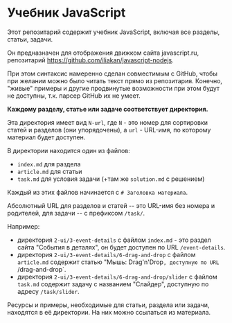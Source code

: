 
# Учебник JavaScript

Этот репозитарий содержит учебник JavaScript, включая все разделы, статьи, задачи.

Он предназначен для отображения движком сайта javascript.ru, репозитарий https://github.com/iliakan/javascript-nodejs.

При этом синтаксис намеренно сделан совместимым с GitHub, чтобы при желании можно было читать текст прямо из репозитария. Конечно, "живые" примеры и другие продвинутые возможности при этом будут не доступны, т.к. парсер GitHub их не умеет.

**Каждому разделу, статье или задаче соответствует директория.**

Эта директория имеет вид `N-url`, где `N` - это номер для сортировки статей и разделов (они упорядочены), а `url` - URL-имя, по которому материал будет доступен.

В директории находится один из файлов:

  - `index.md` для раздела
  - `article.md` для статьи
  - `task.md` для условия задачи (+там же `solution.md` с решением)

Каждый из этих файлов начинается с `# Заголовка материала`.

Абсолютный URL для разделов и статей -- это URL-имя без номера и родителей, для задачи -- с префиксом `/task/`.

Например:

  - директория `2-ui/3-event-details` с файлом `index.md` - это раздел сайта "События в деталях", он будет доступен по URL `/event-details`.
  - директория `2-ui/3-event-details/6-drag-and-drop` с файлом `article.md` содержит статью "Мышь: Drag'n'Drop`, доступную по URL `/drag-and-drop`.
  - директория `2-ui/3-event-details/6-drag-and-drop/slider` с файлом `task.md` содержит задачу с названием "Слайдер", доступную по адресу `/task/slider`.

Ресурсы и примеры, необходимые для статьи, раздела или задачи, находятся в её директории. На них можно ссылаться из материала.



